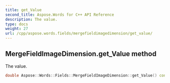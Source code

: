 ```yaml
---
title: get_Value
second_title: Aspose.Words for C++ API Reference
description: The value. 
type: docs
weight: 27
url: /cpp/aspose.words.fields/mergefieldimagedimension/get_value/
---
```

## MergeFieldImageDimension.get_Value method


The value.

```cpp
double Aspose::Words::Fields::MergeFieldImageDimension::get_Value() const
```

